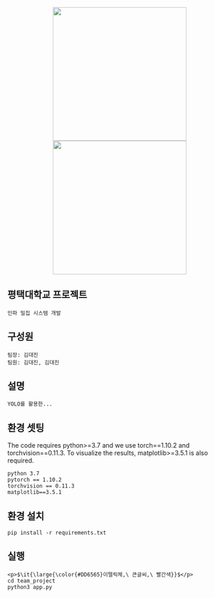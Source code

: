 <p align="center">
  <img src="https://github.com/user-attachments/assets/3a89f014-558f-4191-ba25-583971a1c034" width="300">
  <img src="https://github.com/user-attachments/assets/c2d4d830-6141-4da8-9952-28e750ab1c43" width="300">
</p>

## 평택대학교 프로젝트
```
인파 밀집 시스템 개발
```
## 구성원
```
팀장: 김대진
팀원: 김대진, 김대진
```
## 설명
```
YOLO를 활용한...
```
## 환경 셋팅
The code requires python>=3.7 and we use torch==1.10.2 and torchvision==0.11.3. To visualize the results, matplotlib>=3.5.1 is also required.
```
python 3.7
pytorch == 1.10.2
torchvision == 0.11.3
matplotlib==3.5.1
```
## 환경 설치
```
pip install -r requirements.txt
```
## 실행
```
<p>$\it{\large{\color{#DD6565}이텔릭체,\ 큰글씨,\ 빨간색}}$</p>
cd team_project
python3 app.py
```
